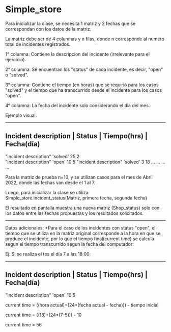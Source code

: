 # Simple_store

Para inicializar la clase, se necesita 1 matriz y 2 fechas que se correspondan con los datos de la matriz.

La matriz debe ser de 4 columnas y n filas, donde n corresponde al numero total de incidentes registrados.

1° columna: Contiene la descripcion del incidente (irrelevante para el ejercicio).

2° columna: Se encuentran los "status" de cada incidente, es decir, "open" o "solved".

3° columna: Contiene el tiempo (en horas) que se requirió para los casos "solved" y el tiempo que ha transcurrido desde el incidente para los casos "open".

4° columna: La fecha del incidente solo considerando el dia del mes.

Ejemplo visual:

-----------------------------------------------------------------------
Incident description    |    Status      |   Tiempo(hrs)     |     Fecha(día)
-----------------------------------------------------------------------
"incident description"      'solved'            25                   2                  
"incident description"       'open'             10                   5
"incident description"      'solved'             3                   18
       ...                    ...               ...                  ...

Para la matriz de prueba n=10, y se utilizan casos para el mes de Abril 2022, donde las fechas van desde el 1 al 7.

Luego, para inicializar la clase se utiliza: Simple_store.incident_status(Matriz, primera fecha, segunda fecha)

El resultado en pantalla muestra una nueva matriz (Shop_status) solo con los datos entre las fechas propuestas y los resultados solicitados.

--------------------------------------------------------------------------------------------------------------------------------------------
Datos adicionales:
*Para el caso de los incidentes con status "open", el tiempo que se utiliza en la matriz original corresponde a la hora en que se produce el incidente, por lo que el 
tiempo final(current time) se calcula segun el tiempo transcurrido segun la fecha del computador: 

Ej: Si se realiza el tes el día 7 a las 18:00:

-----------------------------------------------------------------------
Incident description    |    Status     |    Tiempo(hrs)     |     Fecha(día)
-----------------------------------------------------------------------
"incident description"       'open'             10                   5

current time = ((hora actual)+(24*(fecha actual - fecha))) - tiempo inicial

current time = ((18)+(24*(7-5))) - 10

current time = 56
